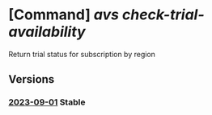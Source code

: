 # [Command] _avs check-trial-availability_

Return trial status for subscription by region

## Versions

### [2023-09-01](/Resources/mgmt-plane/L3N1YnNjcmlwdGlvbnMve30vcHJvdmlkZXJzL21pY3Jvc29mdC5hdnMvbG9jYXRpb25zL3t9L2NoZWNrdHJpYWxhdmFpbGFiaWxpdHk=/2023-09-01.xml) **Stable**

<!-- mgmt-plane /subscriptions/{}/providers/microsoft.avs/locations/{}/checktrialavailability 2023-09-01 -->
